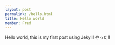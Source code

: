 ```yaml
---
layout: post
permalink: /hello.html
title: Hello world
member: Fred
---
```


Hello world, this is my first post using Jekyll! やった!!
